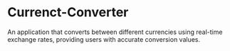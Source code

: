 # Currenct-Converter
An application that converts between different currencies using real-time exchange rates, providing users with accurate conversion values.
